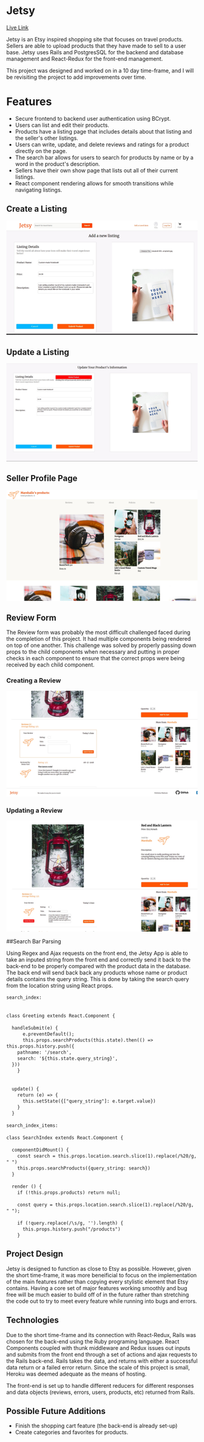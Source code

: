 # Jetsy

[Live Link](https://jetsy-app.herokuapp.com/#/)

Jetsy is an Etsy inspired shopping site that focuses on travel products. Sellers are able to upload products that they have made to sell to a user base. Jetsy uses Rails and PostgresSQL for the backend and database management and React-Redux for the front-end management.

This project was designed and worked on in a 10 day time-frame, and I will be revisiting the project to add improvements over time.

# Features
+ Secure frontend to backend user authentication using BCrypt.
+ Users can list and edit their products.
+ Products have a listing page that includes details about that listing and the seller's other listings.
+ Users can write, update, and delete reviews and ratings for a product directly on the page.
+ The search bar allows for users to search for products by name or by a word in the product's description.
+ Sellers have their own show page that lists out all of their current listings.
+ React component rendering allows for smooth transitions while navigating listings.

## Create a Listing
![create listing](https://github.com/nmatison/Jetsy/blob/master/app/assets/images/create.jpg)


## Update a Listing
![update listing](https://github.com/nmatison/Jetsy/blob/master/app/assets/images/update%20(1).jpg)


## Seller Profile Page
![seller profile page](https://github.com/nmatison/Jetsy/blob/master/app/assets/images/Seller%20Show%20Page.jpg)


## Review Form
The Review form was probably the most difficult challenged faced during the completion of this project. It had multiple components being rendered on top of one another. This challenge was solved by properly passing down props to the child components when necessary and putting in proper checks in each component to ensure that the correct props were being received by each child component.

### Creating a Review
![Review Form](https://github.com/nmatison/Jetsy/blob/master/app/assets/images/comments.jpg)


### Updating a Review
![Review Form](https://github.com/nmatison/Jetsy/blob/master/app/assets/images/productshow.jpg)


##Search Bar Parsing

Using Regex and Ajax requests on the front end, the Jetsy App is able to take an inputed string from the front end and correctly send it back to the back-end to be properly compared with the product data in the database. The back end will send back back any products whose name or product details contains the query string. This is done by taking the search query from the location string using React props.

```  
search_index:


class Greeting extends React.Component {

  handleSubmit(e) {
      e.preventDefault();
      this.props.searchProducts(this.state).then(() => this.props.history.push({
    pathname: '/search',
    search: '${this.state.query_string}',
  }))
    }


  update() {
    return (e) => {
      this.setState({["query_string"]: e.target.value})
    }
  }

search_index_items: 

class SearchIndex extends React.Component {

  componentDidMount() {
    const search = this.props.location.search.slice(1).replace(/%20/g, " ")
    this.props.searchProducts({query_string: search})
  }

  render () {
    if (!this.props.products) return null;

    const query = this.props.location.search.slice(1).replace(/%20/g, " ");
    
    if (!query.replace(/\s/g, '').length) {
      this.props.history.push("/products")
    } 
```

## Project Design

Jetsy is designed to function as close to Etsy as possible. However, given the short time-frame, it was more beneificial to focus on the implementation of the main features rather than copying every stylistic element that Etsy contains. Having a core set of major features working smoothly and bug free will be much easier to build off of in the future rather than stretching the code out to try to meet every feature while running into bugs and errors.

## Technologies

Due to the short time-frame and its connection with React-Redux, Rails was chosen for the back-end using the Ruby programing language. React Components coupled with thunk middleware and Redux issues out inputs and submits from the front end through a set of actions and ajax requests to the Rails back-end. Rails takes the data, and returns with either a successful data return or a failed error return.  Since the scale of this project is small, Heroku was deemed adequate as the means of hosting. 

The front-end is set up to handle different reducers for different responses and data objects (reviews, errors, users, products, etc) returned from Rails.

## Possible Future Additions
+ Finish the shopping cart feature (the back-end is already set-up)
+ Create categories and favorites for products.
